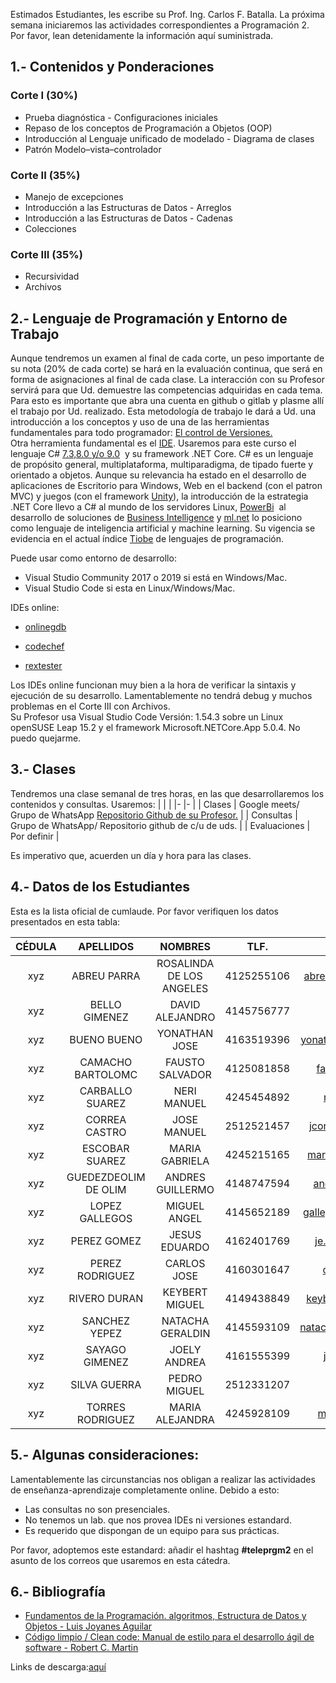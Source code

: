 Estimados Estudiantes, les escribe su Prof. Ing. Carlos F. Batalla. La próxima semana iniciaremos las actividades correspondientes a Programación 2.
Por favor, lean detenidamente la información aquí suministrada.

## 1.- Contenidos y Ponderaciones 

### Corte I (30%)

- Prueba diagnóstica - Configuraciones iniciales
- Repaso de los conceptos de Programación a Objetos (OOP)
- Introducción al Lenguaje unificado de modelado - Diagrama de clases
- Patrón Modelo–vista–controlador

### Corte II (35%)

- Manejo de excepciones
- Introducción a las Estructuras de Datos - Arreglos
- Introducción a las Estructuras de Datos - Cadenas
- Colecciones

### Corte III (35%)

- Recursividad
- Archivos

## 2.- Lenguaje de Programación y Entorno de Trabajo

Aunque tendremos un examen al final de cada corte, un peso importante de su nota (20% de cada corte) se hará en la evaluación continua, que será en forma de asignaciones al final de cada clase. La interacción con su Profesor servirá para que Ud. demuestre las competencias adquiridas en cada tema. Para esto es importante que abra una cuenta en github o gitlab y plasme allí el trabajo por Ud. realizado. Esta metodología de trabajo le dará a Ud. una introducción a los conceptos y uso de una de las herramientas fundamentales para todo programador: [El control de Versiones.](https://es.wikipedia.org/wiki/Control_de_versiones)  
Otra herramienta fundamental es el [IDE](https://es.wikipedia.org/wiki/Entorno_de_desarrollo_integrado). Usaremos para este curso el lenguaje C# [7.3,8.0 y/o 9.0](https://docs.microsoft.com/en-us/dotnet/csharp/language-reference/configure-language-version)  y su framework .NET Core. C# es un lenguaje de propósito general, multiplataforma, multiparadigma, de tipado fuerte y orientado a objetos. Aunque su relevancia ha estado en el desarrollo de aplicaciones de Escritorio para Windows, Web en el backend (con el patron MVC) y juegos (con el framework [Unity](<https://es.wikipedia.org/wiki/Unity_(motor_de_videojuego)>)), la introducción de la estrategia .NET Core llevo a C# al mundo de los servidores Linux, [PowerBi](https://powerbi.microsoft.com/en-us/)  al desarrollo de soluciones de [Business Intelligence](https://es.wikipedia.org/wiki/Inteligencia_empresarial#:~:text=El%20t%C3%A9rmino%20inteligencia%20empresarial%20se,para%20respaldar%20las%20decisiones%20empresariales.) y [ml.net](https://dotnet.microsoft.com/apps/machinelearning-ai/ml-dotnet) lo posiciono como lenguaje de inteligencia artificial y machine learning. Su vigencia se evidencia en el actual índice [Tiobe](https://www.tiobe.com/tiobe-index/) de lenguajes de programación.

Puede usar como entorno de desarrollo:

- Visual Studio Community 2017 o 2019 si está en Windows/Mac.
- Visual Studio Code si esta en Linux/Windows/Mac.

IDEs online:

- [onlinegdb](https://www.onlinegdb.com/)

- [codechef](https://www.codechef.com/ide)

- [rextester](https://rextester.com/)

Los IDEs online funcionan muy bien a la hora de verificar la sintaxis y ejecución de su desarrollo. Lamentablemente no tendrá debug y muchos problemas en el Corte III con Archivos.  
Su Profesor usa Visual Studio Code Versión: 1.54.3 sobre un Linux openSUSE Leap 15.2 y el framework Microsoft.NETCore.App 5.0.4\. No puedo quejarme.

## 3.- Clases

Tendremos una clase semanal de tres horas, en las que desarrollaremos los contenidos y consultas. Usaremos:
| | |
|- |- |
| Clases | Google meets/ Grupo de WhatsApp [Repositorio Github de su Profesor.](https://github.com/carlosfranzbatalla/teleprgm2) |
| Consultas | Grupo de WhatsApp/ Repositorio github de c/u de uds. |
| Evaluaciones | Por definir |

Es imperativo que, acuerden un día y hora para las clases.

## 4.- Datos de los Estudiantes

Esta es la lista oficial de cumlaude. Por favor verifiquen los datos presentados en esta tabla:

| CÉDULA |      APELLIDOS       |         NOMBRES          |    TLF.     |            e-mail             |
| :----: | :------------------: | :----------------------: | :---------: | :---------------------------: |
|  xyz   |     ABREU PARRA      | ROSALINDA DE LOS ANGELES | 4125255106  | abreuparrarosalinda@gmail.com |
|  xyz   |    BELLO GIMENEZ     |     DAVID ALEJANDRO      | 4145756777  |      logangx48@gmail.com      |
|  xyz   |     BUENO BUENO      |      YONATHAN JOSE       | 4163519396  | yonathanbueno.2408@gmail.com  |
|  xyz   |  CAMACHO BARTOLOMC   |     FAUSTO SALVADOR      | 4125081858  |   faustoaalvador@gmail.com    |
|  xyz   |   CARBALLO SUAREZ    |       NERI MANUEL        | 4245454892  |    nericarballo@gmail.com     |
|  xyz   |    CORREA CASTRO     |       JOSE MANUEL        | 2512521457  |  jcorreacastro99@hotmail.com  |
|  xyz   |    ESCOBAR SUAREZ    |      MARIA GABRIELA      | 4245215165  |  mariagabrielaes29@gmail.com  |
|  xyz   | GUEDEZDEOLIM DE OLIM |     ANDRES GUILLERMO     | 4148747594  |    andresggd2001@gmail.com    |
|  xyz   |    LOPEZ GALLEGOS    |       MIGUEL ANGEL       | 4145652189  | gallegosmiguel2000@gmail.com  |
|  xyz   |     PEREZ GOMEZ      |      JESUS EDUARDO       | 4162401769  |    je.perezgomez@yahoo.com    |
|  xyz   |   PEREZ RODRIGUEZ    |       CARLOS JOSE        | 4160301647  |    crlsprzrdrgz@gmail.com     |
|  xyz   |     RIVERO DURAN     |      KEYBERT MIGUEL      | 4149438849  |  keybertmriverod28@gmail.com  |
|  xyz   |    SANCHEZ YEPEZ     |     NATACHA GERALDIN     | 4145593109  | natachasanchez0320@gmail.com  |
|  xyz   |    SAYAGO GIMENEZ    |       JOELY ANDREA       | 4161555399  |     joelysayago@gmail.com     |
|  xyz   |     SILVA GUERRA     |       PEDRO MIGUEL       | 2512331207  |      pmsg1603@gmail.com       |
|  xyz   |   TORRES RODRIGUEZ   |     MARIA ALEJANDRA      | 4245928109  |   marialeztorres@gmail.com    |

## 5.- Algunas consideraciones:

Lamentablemente las circunstancias nos obligan a realizar las actividades de enseñanza-aprendizaje completamente online. Debido a esto:

- Las consultas no son presenciales.
- No tenemos un lab. que nos provea IDEs ni versiones estandard.
- Es requerido que dispongan de un equipo para sus prácticas.

Por favor, adoptemos este estandard: añadir el hashtag **#teleprgm2** en el asunto de los correos que usaremos en esta cátedra.

## 6.- Bibliografía

- [Fundamentos de la Programación. algoritmos, Estructura de Datos y Objetos - Luis Joyanes Aguilar](https://www.casadellibro.com/libro-fundamentos-de-la-programacion-algoritmos-estructura-de-datos-y-objetos-5-edicion/9788448161118/1200238)
- [Código limpio / Clean code: Manual de estilo para el desarrollo ágil de software - Robert C. Martin](https://www.amazon.com/C%C3%B3digo-limpio-Clean-code-Craftsmanship/dp/8441532109)

Links de descarga:[aquí](http://rax.vps.co.ve/BiblioTeleprgm2.zip)
